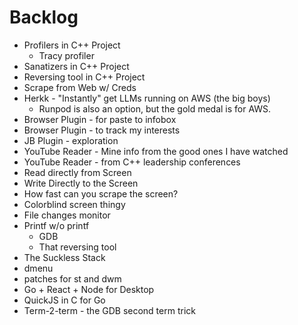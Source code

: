 # Backlog

- Profilers in C++ Project
  - Tracy profiler
- Sanatizers in C++ Project
- Reversing tool in C++ Project
- Scrape from Web w/ Creds
- Herkk - "Instantly" get LLMs running on AWS (the big boys)
  - Runpod is also an option, but the gold medal is for AWS.
- Browser Plugin - for paste to infobox
- Browser Plugin - to track my interests
- JB Plugin - exploration
- YouTube Reader - Mine info from the good ones I have watched
- YouTube Reader - from C++ leadership conferences
- Read directly from Screen
- Write Directly to the Screen
- How fast can you scrape the screen?
- Colorblind screen thingy
- File changes monitor
- Printf w/o printf
  - GDB
  - That reversing tool
- The Suckless Stack
- dmenu
- patches for st and dwm
- Go + React + Node for Desktop
- QuickJS in C for Go
- Term-2-term - the GDB second term trick


